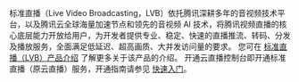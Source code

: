 ﻿
标准直播（Live Video Broadcasting，LVB）依托腾讯深耕多年的音视频技术平台，以及腾讯云全球海量加速节点和领先的音视频 AI 技术，将腾讯视频直播的核心底层能力开放给用户，为开发者提供专业、稳定、快速的直播推流、转码、分发及播放服务，全面满足低延迟、超高画质、大并发访问量的要求。
您可在 [标准直播（LVB）产品介绍](https://intl.cloud.tencent.com/product/LVB) 了解更多关于该产品的介绍。
开通云直播控制台即开通标准直播（原云直播）服务，开通指南请参见 [快速入门](https://intl.cloud.tencent.com/document/product/267/13551)。